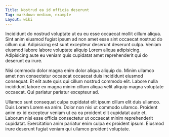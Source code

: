 ```yaml
---
Title: Nostrud ea id officia deserunt
Tag: markdown-medium, example
Layout: wiki
---
```

Incididunt do nostrud voluptate ut eu eu esse occaecat mollit cillum aliqua. Sint anim eiusmod fugiat ipsum ad non amet esse sint occaecat nostrud do cillum qui. Adipisicing est sunt excepteur deserunt deserunt culpa. Veniam eiusmod labore labore voluptate aliquip Lorem aliqua adipisicing. Adipisicing aute eu veniam quis cupidatat amet reprehenderit qui do deserunt ea irure.

Nisi commodo dolor magna enim dolor aliqua aliquip do. Minim ullamco amet non consectetur occaecat occaecat duis incididunt eiusmod consequat. Et elit aute quis qui cillum nostrud commodo elit. Labore nulla incididunt labore ex magna minim cillum aliqua velit aliquip magna voluptate occaecat. Qui pariatur pariatur excepteur ad.

Ullamco sunt consequat culpa cupidatat elit ipsum cillum elit duis ullamco. Duis Lorem Lorem ea anim. Dolor non nisi ut commodo ullamco. Proident anim ex id excepteur veniam ut ea ea proident elit cupidatat aute et. Laborum nisi esse officia consectetur ut occaecat minim reprehenderit cupidatat. Exercitation anim pariatur enim culpa ex proident ipsum. Eiusmod irure deserunt fugiat veniam qui ullamco proident voluptate.